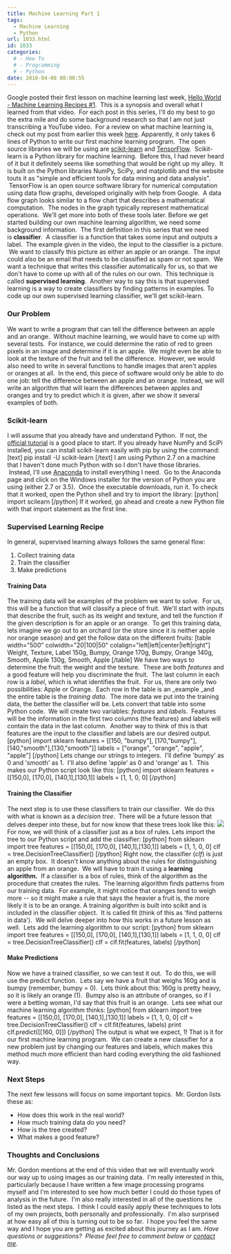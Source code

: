 ```yaml
---
title: Machine Learning Part 1
tags:
  - Machine Learning
  - Python
url: 1033.html
id: 1033
categories:
  # - How To
  # - Programming
  # - Python
date: 2016-04-08 08:00:55
---
```


Google posted their first lesson on machine learning last week, [Hello World - Machine Learning Recipes #1](https://www.youtube.com/channel/UC_x5XG1OV2P6uZZ5FSM9Ttw).  This is a synopsis and overall what I learned from that video.  For each post in this series, I'll do my best to go the extra mile and do some background research so that I am not just transcribing a YouTube video.  For a review on what machine learning is, check out my post from earlier this week [here](/introduction-to-machine-learning/). Apparently, it only takes 6 lines of Python to write our first machine learning program.  The open source libraries we will be using are [scikit-learn](http://scikit-learn.org/stable/) and [TensorFlow](https://www.tensorflow.org/).  Scikit-learn is a Python library for machine learning.  Before this, I had never heard of it but it definitely seems like something that would be right up my alley.  It is built on the Python libraries NumPy, SciPy, and matplotlib and the website touts it as "simple and efficient tools for data mining and data analysis".  TensorFlow is an open source software library for numerical computation using data flow graphs, developed originally with help from Google.  A data flow graph looks similar to a flow chart that describes a mathematical computation.  The nodes in the graph typically represent mathematical operations.  We'll get more into both of these tools later. Before we get started building our own machine learning algorithm, we need some background information.  The first definition in this series that we need is **classifier**.  A classifier is a function that takes some input and outputs a label.  The example given in the video, the input to the classifier is a picture.  We want to classify this picture as either an apple or an orange.  The input could also be an email that needs to be classified as spam or not spam.  We want a technique that writes this classifier automatically for us, so that we don't have to come up with all of the rules on our own.  This technique is called **supervised learning**.  Another way to say this is that supervised learning is a way to create classifiers by finding patterns in examples. To code up our own supervised learning classifier, we'll get scikit-learn.

### Our Problem

We want to write a program that can tell the difference between an apple and an orange.  Without machine learning, we would have to come up with several tests.  For instance, we could determine the ratio of red to green pixels in an image and determine if it is an apple.  We might even be able to look at the texture of the fruit and tell the difference.  However, we would also need to write in several functions to handle images that aren't apples or oranges at all.  In the end, this piece of software would only be able to do one job: tell the difference between an apple and an orange. Instead, we will write an algorithm that will learn the differences between apples and oranges and try to predict which it is given, after we show it several examples of both.

### Scikit-learn

I will assume that you already have and understand Python.  If not, the [official tutorial](https://docs.python.org/2/tutorial/) is a good place to start. If you already have NumPy and SciPi installed, you can install scikit-learn easily with pip by using the command: \[text\] pip install -U scikit-learn \[/text\] I am using Python 2.7 on a machine that I haven't done much Python with so I don't have those libraries.  Instead, I'll use [Anaconda](https://www.continuum.io/downloads) to install everything I need.  Go to the Anaconda page and click on the Windows installer for the version of Python you are using (either 2.7 or 3.5).  Once the executable downloads, run it. To check that it worked, open the Python shell and try to import the library: \[python\] import scilearn \[/python\] If it worked, go ahead and create a new Python file with that import statement as the first line.

### Supervised Learning Recipe

In general, supervised learning always follows the same general flow:

1.  Collect training data
2.  Train the classifier
3.  Make predictions

#### Training Data

The training data will be examples of the problem we want to solve.  For us, this will be a function that will classify a piece of fruit.  We'll start with inputs that describe the fruit, such as its weight and texture, and tell the function if the given description is for an apple or an orange.  To get this training data, lets imagine we go out to an orchard (or the store since it is neither apple nor orange season) and get the follow data on the different fruits: \[table width="500" colwidth="20|100|50" colalign="left|left|center|left|right"\] Weight, Texture, Label 150g, Bumpy, Orange 170g, Bumpy, Orange 140g, Smooth, Apple 130g, Smooth, Apple \[/table\] We have two ways to determine the fruit: the weight and the texture.  These are both _features_ and a good feature will help you discriminate the fruit.  The last column in each row is a _label_, which is what identifies the fruit.  For us, there are only two possibilities: Apple or Orange.  Each row in the table is an _example _and the entire table is the _training data_.  The more data we put into the training data, the better the classifier will be. Lets convert that table into some Python code.  We will create two variables: _features_ and _labels_.  Features will be the information in the first two columns (the features) and labels will contain the data in the last column.  Another way to think of this is that features are the input to the classifier and labels are our desired output. \[python\] import sklearn features = \[\[150, "bumpy"\], \[170,"bumpy"\], \[140,"smooth"\],\[130,"smooth"\]\] labels = \["orange", "orange", "apple", "apple"\] \[/python\] Lets change our strings to integers.  I'll define 'bumpy' as 0 and 'smooth' as 1.  I'll also define 'apple' as 0 and 'orange' as 1.  This makes our Python script look like this: \[python\] import sklearn features = \[\[150,0\], \[170,0\], \[140,1\],\[130,1\]\] labels = \[1, 1, 0, 0\] \[/python\]

#### Training the Classifier

The next step is to use these classifiers to train our classifier.  We do this with what is known as a _decision tree_.  There will be a future lesson that delves deeper into these, but for now know that these trees look like this: ![](http://www.cise.ufl.edu/~ddd/cap6635/Fall-97/Short-papers/Image3.gif) For now, we will think of a classifier just as a box of rules. Lets import the tree to our Python script and add the classifier: \[python\] from sklearn import tree features = \[\[150,0\], \[170,0\], \[140,1\],\[130,1\]\] labels = \[1, 1, 0, 0\] clf = tree.DecisionTreeClassifier() \[/python\] Right now, the classifier (_clf_) is just an empty box.  It doesn't know anything about the rules for distinguishing an apple from an orange.  We will have to train it using a **learning algorithm.**  If a classifier is a box of rules, think of the algorithm as the procedure that creates the rules.  The learning algorithm finds patterns from our training data.  For example, it might notice that oranges tend to weigh more -- so it might make a rule that says the heavier a fruit is, the more likely it is to be an orange. A training algorithm is built into scikit and is included in the classifier object.  It is called fit (think of this as 'find patterns in data').  We will delve deeper into how this works in a future lesson as well.  Lets add the learning algorithm to our script: \[python\] from sklearn import tree features = \[\[150,0\], \[170,0\], \[140,1\],\[130,1\]\] labels = \[1, 1, 0, 0\] clf = tree.DecisionTreeClassifier() clf = clf.fit(features, labels) \[/python\]

#### Make Predictions

Now we have a trained classifier, so we can test it out.  To do this, we will use the predict function.  Lets say we have a fruit that weighs 160g and is bumpy (remember, bumpy = 0).  Lets think about this: 160g is pretty heavy, so it is likely an orange (1).  Bumpy also is an attribute of oranges, so if I were a betting woman, I'd say that this fruit is an orange.  Lets see what our machine learning algorithm thinks: \[python\] from sklearn import tree features = \[\[150,0\], \[170,0\], \[140,1\],\[130,1\]\] labels = \[1, 1, 0, 0\] clf = tree.DecisionTreeClassifier() clf = clf.fit(features, labels) print clf.predict(\[\[160, 0\]\]) \[/python\] The output is what we expect, 1! That is it for our first machine learning program.  We can create a new classifier for a new problem just by changing our features and labels, which makes this method much more efficient than hard coding everything the old fashioned way.

### Next Steps

The next few lessons will focus on some important topics.  Mr. Gordon lists these as:

*   How does this work in the real world?
*   How much training data do you need?
*   How is the tree created?
*   What makes a good feature?

### Thoughts and Conclusions

Mr. Gordon mentions at the end of this video that we will eventually work our way up to using images as our training data.  I'm really interested in this, particularly because I have written a few image processing programs myself and I'm interested to see how much better I could do those types of analysis in the future.  I'm also really interested in all of the questions he listed as the next steps.  I think I could easily apply these techniques to lots of my own projects, both personally and professionally.  I'm also surprised at how easy all of this is turning out to be so far.  I hope you feel the same way and I hope you are getting as excited about this journey as I am. _Have questions or suggestions?  Please feel free to comment below or [contact me](/contact/)._